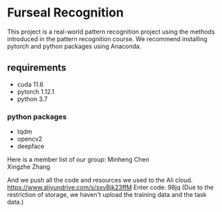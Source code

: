 # Furseal  Recognition
This project  is a real-world pattern recognition project using  the methods introduced in the pattern recognition course.
We recommend installing pytorch and python packages using Anaconda.
## requirements
- cuda 11.6
- pytorch 1.12.1
- python 3.7
### python packages
- tqdm
- opencv2
- deepface


Here is a member list of our group:
Minheng Chen      
Xingzhe Zhang     

And we push all the code and resources we used to the Ali cloud.
https://www.aliyundrive.com/s/sxvBjk23ffM 
Enter code: 98jq 
(Due to the restriction of  storage, we haven't upload the training data and the task data.)


